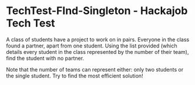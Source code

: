 # TechTest-FInd-Singleton - Hackajob Tech Test

A class of students have a project to work on in pairs. Everyone in the class found a partner, apart from one student.
Using the list provided (which details every student in the class represented by the number of their team), find the student with no partner.

Note that the number of teams can represent either: only two students or the single student.
Try to find the most efficient solution!
